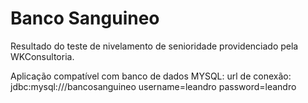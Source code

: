 # Banco Sanguineo

Resultado do teste de nivelamento de senioridade providenciado pela WKConsultoria.


Aplicação compatível com banco de dados MYSQL:
url de conexão:
jdbc:mysql://<host>/bancosanguineo
username=leandro
password=leandro
